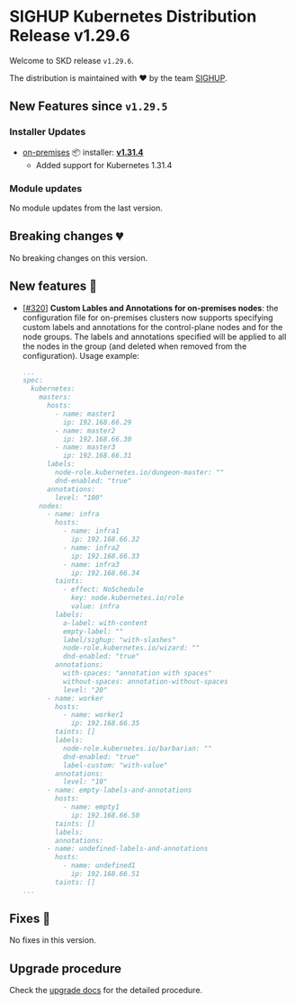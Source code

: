 # SIGHUP Kubernetes Distribution Release v1.29.6

Welcome to SKD release `v1.29.6`.

The distribution is maintained with ❤️ by the team [SIGHUP](https://sighup.io/).

## New Features since `v1.29.5`

### Installer Updates

- [on-premises](https://github.com/sighupio/fury-kubernetes-on-premises) 📦 installer: [**v1.31.4**](https://github.com/sighupio/fury-kubernetes-on-premises/releases/tag/v1.31.4)
  - Added support for Kubernetes 1.31.4

### Module updates

No module updates from the last version.

## Breaking changes 💔

No breaking changes on this version.

## New features 🌟

- [[#320](https://github.com/sighupio/fury-distribution/pull/320)] **Custom Lables and Annotations for on-premises nodes**: the configuration file for on-premises clusters now supports specifying custom labels and annotations for the control-plane nodes and for the node groups. The labels and annotations specified will be applied to all the nodes in the group (and deleted when removed from the configuration). Usage example:

  ```yaml
  ...
  spec:
    kubernetes:
      masters:
        hosts:
          - name: master1
            ip: 192.168.66.29
          - name: master2
            ip: 192.168.66.30
          - name: master3
            ip: 192.168.66.31
        labels:
          node-role.kubernetes.io/dungeon-master: ""
          dnd-enabled: "true"
        annotations:
          level: "100"
      nodes:
        - name: infra
          hosts:
            - name: infra1
              ip: 192.168.66.32
            - name: infra2
              ip: 192.168.66.33
            - name: infra3
              ip: 192.168.66.34
          taints:
            - effect: NoSchedule
              key: node.kubernetes.io/role
              value: infra
          labels:
            a-label: with-content
            empty-label: ""
            label/sighup: "with-slashes"
            node-role.kubernetes.io/wizard: ""
            dnd-enabled: "true"
          annotations:
            with-spaces: "annotation with spaces"
            without-spaces: annotation-without-spaces
            level: "20"
        - name: worker
          hosts:
            - name: worker1
              ip: 192.168.66.35
          taints: []
          labels:
            node-role.kubernetes.io/barbarian: ""
            dnd-enabled: "true"
            label-custom: "with-value"
          annotations:
            level: "10"
        - name: empty-labels-and-annotations
          hosts:
            - name: empty1
              ip: 192.168.66.50
          taints: []
          labels:
          annotations:
        - name: undefined-labels-and-annotations
          hosts:
            - name: undefined1
              ip: 192.168.66.51
          taints: []
  ...
  ```

## Fixes 🐞

No fixes in this version.

## Upgrade procedure

Check the [upgrade docs](https://docs.kubernetesfury.com/docs/installation/upgrades) for the detailed procedure.